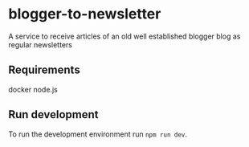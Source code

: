 # blogger-to-newsletter
A service to receive articles of an old well established blogger blog as regular newsletters

## Requirements
docker
node.js

## Run development

To run the development environment run `npm run dev`.